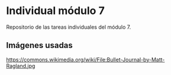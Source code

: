 # Individual módulo 7

Repositorio de las tareas individuales del módulo 7.

## Imágenes usadas

https://commons.wikimedia.org/wiki/File:Bullet-Journal-by-Matt-Ragland.jpg